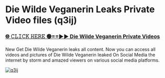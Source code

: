 # Die Wilde Veganerin Leaks Private Video files (q3ij)

<h3><a href="https://mediafirerr.pages.dev?q=Die+Wilde+Veganerin&ref=R42" rel="nofollow">🌐 𝙲𝙻𝙸𝙲𝙺 𝙷𝙴𝚁𝙴 🟢==►► Die Wilde Veganerin Private Videos</a></h3>

New Get Die Wilde Veganerin leaks all content. Now you can access all videos and pictures of Die Wilde Veganerin leaked On Social Media the internet by storm and amazed viewers on various social media platforms.

[![q3ij](https://github.com/user-attachments/assets/26341bd8-4b91-4a20-822e-3fd5d525dd40)](https://mediafirerr.pages.dev?q=Die+Wilde+Veganerin&ref=R42)

